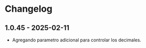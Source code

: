 # Changelog

## 1.0.45 - 2025-02-11

  - Agregando parametro adicional para controlar los decimales.
